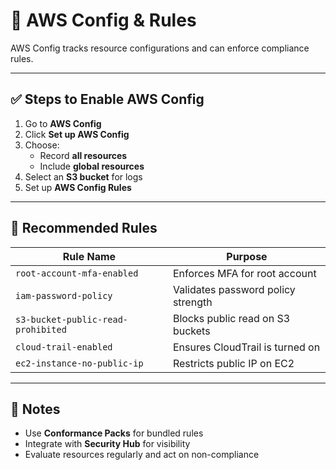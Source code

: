 # 📘 AWS Config & Rules

AWS Config tracks resource configurations and can enforce compliance rules.

---

## ✅ Steps to Enable AWS Config

1. Go to **AWS Config**
2. Click **Set up AWS Config**
3. Choose:
   - Record **all resources**
   - Include **global resources**
4. Select an **S3 bucket** for logs
5. Set up **AWS Config Rules**

---

## 🧾 Recommended Rules

| Rule Name                  | Purpose                                 |
|---------------------------|-----------------------------------------|
| `root-account-mfa-enabled`| Enforces MFA for root account           |
| `iam-password-policy`     | Validates password policy strength      |
| `s3-bucket-public-read-prohibited` | Blocks public read on S3 buckets |
| `cloud-trail-enabled`     | Ensures CloudTrail is turned on         |
| `ec2-instance-no-public-ip` | Restricts public IP on EC2            |

---

## 📌 Notes

- Use **Conformance Packs** for bundled rules
- Integrate with **Security Hub** for visibility
- Evaluate resources regularly and act on non-compliance

